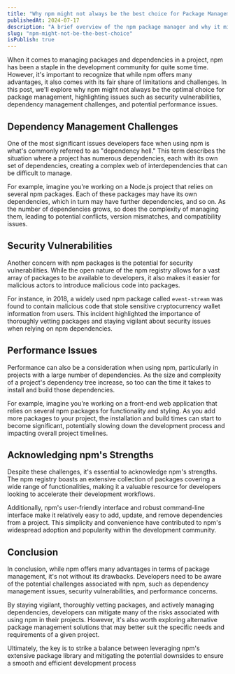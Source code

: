```yaml
---
title: "Why npm might not always be the best choice for Package Management"
publishedAt: 2024-07-17
description: "A brief overview of the npm package manager and why it might not always be the best choice for package management"
slug: "npm-might-not-be-the-best-choice"
isPublish: true
---
```


When it comes to managing packages and dependencies in a project, npm has been a staple in the development community for quite some time. However, it's important to recognize that while npm offers many advantages, it also comes with its fair share of limitations and challenges. In this post, we'll explore why npm might not always be the optimal choice for package management, highlighting issues such as security vulnerabilities, dependency management challenges, and potential performance issues.


## Dependency Management Challenges

One of the most significant issues developers face when using npm is what's commonly referred to as "dependency hell." This term describes the situation where a project has numerous dependencies, each with its own set of dependencies, creating a complex web of interdependencies that can be difficult to manage.

For example, imagine you're working on a Node.js project that relies on several npm packages. Each of these packages may have its own dependencies, which in turn may have further dependencies, and so on. As the number of dependencies grows, so does the complexity of managing them, leading to potential conflicts, version mismatches, and compatibility issues.

## Security Vulnerabilities

Another concern with npm packages is the potential for security vulnerabilities. While the open nature of the npm registry allows for a vast array of packages to be available to developers, it also makes it easier for malicious actors to introduce malicious code into packages.

For instance, in 2018, a widely used npm package called `event-stream` was found to contain malicious code that stole sensitive cryptocurrency wallet information from users. This incident highlighted the importance of thoroughly vetting packages and staying vigilant about security issues when relying on npm dependencies.

## Performance Issues

Performance can also be a consideration when using npm, particularly in projects with a large number of dependencies. As the size and complexity of a project's dependency tree increase, so too can the time it takes to install and build those dependencies.

For example, imagine you're working on a front-end web application that relies on several npm packages for functionality and styling. As you add more packages to your project, the installation and build times can start to become significant, potentially slowing down the development process and impacting overall project timelines.

## Acknowledging npm's Strengths

Despite these challenges, it's essential to acknowledge npm's strengths. The npm registry boasts an extensive collection of packages covering a wide range of functionalities, making it a valuable resource for developers looking to accelerate their development workflows.

Additionally, npm's user-friendly interface and robust command-line interface make it relatively easy to add, update, and remove dependencies from a project. This simplicity and convenience have contributed to npm's widespread adoption and popularity within the development community.

## Conclusion


In conclusion, while npm offers many advantages in terms of package management, it's not without its drawbacks. Developers need to be aware of the potential challenges associated with npm, such as dependency management issues, security vulnerabilities, and performance concerns.

By staying vigilant, thoroughly vetting packages, and actively managing dependencies, developers can mitigate many of the risks associated with using npm in their projects. However, it's also worth exploring alternative package management solutions that may better suit the specific needs and requirements of a given project.

Ultimately, the key is to strike a balance between leveraging npm's extensive package library and mitigating the potential downsides to ensure a smooth and efficient development process